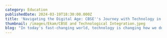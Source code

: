 ```yaml
---
category: Education
publishedDate: 2024-03-19T18:30:00.000Z
title: 'Navigating the Digital Age: CBSE''s Journey with Technology in India'
thumbnail: /images/Ekam/CBSE and Technological Integration.jpeg
blog: "In today's fast-changing world, technology is changing how we do things, from how we talk to each other to how we work and learn. In schools across India, like CBSE (Central Board of Secondary Education) schools, technology is making a big difference in how students learn. It's not just a passing trend; it's becoming a really important part of how schools teach nowadays. Let's see how using technology is making learning better for students, parents, and teachers in CBSE schools all over India.\n\n##### Realising the Importance of Technology Post-COVID\n\nThe COVID-19 pandemic has shown us just how important technology is for education. Even though various schools across India were already using technology, the pandemic made us realise its true value even more. Things like virtual classrooms and online tools became even more important during tough times.\_\n\nDuring the [COVID-19 pandemic](https://www.who.int/europe/emergencies/situations/covid-19 \"COVID-19 pandemic\"), educational institutions, students, and their parents underwent a significant transition towards adapting technology. This shift was necessitated by the global health crisis, which led to widespread school closures and a sudden need for remote learning solutions.\n\nNow, as we start to move forward from the pandemic, technology in CBSE education is more important than ever. It's shaping the future of learning not just in India, but everywhere.\n\n##### Digital Classrooms: A Gateway to Interactive Learning\n\nIn schools equipped with modern facilities, teachers make use of innovative tools to create engaging learning environments. Interactive whiteboards, projectors, and other technological equipment are smoothly integrated into lessons, enhancing the teaching and learning experience. These tools allow educators to combine colourful visuals and interactive elements, making learning more captivating and easy to understand for students. Smart classrooms make this approach easy, where teachers use technology to deliver multimedia-based lessons, creating active participation and deeper understanding among students. This modern approach to teaching ensures that students receive a richer and more interactive educational experience, preparing them for success in an increasingly digital world. All the [best schools in Electronic City](https://www.ekaminstitutions.com \"best schools in Electronic City\") have digitally enabled classrooms to facilitate learning.\n\n##### E-Learning Platforms: Empowering Anytime, Anywhere Learning\n\nIn today's fast-moving world, the freedom to learn whenever and wherever we want has become increasingly important. All the [best schools in Bangalore](https://www.ekaminstitutions.com \"best schools in Bangalore\"), India are trying to make use of technology to make learning experiences easier. A prime example is the e-NCERT library, a vast online housing of digital textbooks and practice tests. Available to students at any hour, this resource enables them to study at their own pace and comfort. Additionally, platforms like Google Classroom serve as virtual learning spaces, allowing teachers to share resources, assign tasks, and interact with students seamlessly. Furthermore, parents can now conveniently enrol their children in school online, directly from the comfort of their homes. These initiatives aim to simplify and enhance the educational journey for all the teachers, parents and students.\n\n##### Online Assessments: Streamlining Evaluation Processes\n\nA new wave of technological advancements is changing the way assessments are conducted, making them more handy and efficient than ever before. By making the use of online platforms, teachers can\_ reduce paperwork while providing faster feedback to students. With online assessments, students receive instant feedback immediately after completing their exams. These assessments seamlessly combine into our digital learning platforms, enabling students to monitor their progress in real time. This transition not only reduces the burden on teachers but also motivates students to push themselves into continuous improvement in their academic journey. [Ekam School's](https://www.ekaminstitutions.com/electronic-city-campus-facilities \"Ekam School's\") IT lab, equipped with 45 computers, fosters digital literacy. Introducing computing in our curriculum emphasises computational skills and online safety.\n\n##### GPS Systems in School Buses: Ensuring Safety and Peace of Mind\n\nEnsuring the safety of our children is our top priority, especially when they're travelling to and from school. That's why the top cbse schools have taken a forward thinking approach by installing GPS systems in school buses. These systems allow parents to easily track the location of their child's bus in real time, providing them with peace of mind and reassurance about their children's safety. This smart use of technology not only strengthens communication between schools and parents but also builds a foundation of trust and transparency within the school community. All the [good schools in Bangalore](https://www.ekaminstitutions.com \"good schools in Bangalore\") including Electronic City ensure to have the best safe and secure environment for students. [Ekam International School, Ecity](https://www.ekaminstitutions.com/electronic-city-campus-facilities \"Ekam International School, Ecity\") has 20 buses well equipped with GPS & CCTV.\n\n##### Looking Ahead: Accepting a Tech-Driven Future\n\nLooking ahead, one thing is certain: technology will keep playing an important role in CBSE education across India. Artificial intelligence, virtual reality, and altered reality offer exciting opportunities for personalised and engaging learning experiences. By accepting and understanding these advancements and staying updated with the latest tech trends, CBSE schools can ensure that students are well-prepared for the constantly changing world.\n\n\nIn conclusion, the use of technology can transform CBSE education in India, making learning more interactive and adaptable.\_ With digital classrooms, e-learning platforms, online assessments, GPS systems in school buses, and a newfound appreciation for technology post-COVID, good [CBSE schools in South Bangalore](https://www.ekaminstitutions.com \"CBSE schools in South Bangalore\") and other areas are ready to shape the future of education not only in India but beyond. Let’s come together to embrace the potential of technology and empower the next generation of learners to explore and fly to new heights.\n"
---
```


